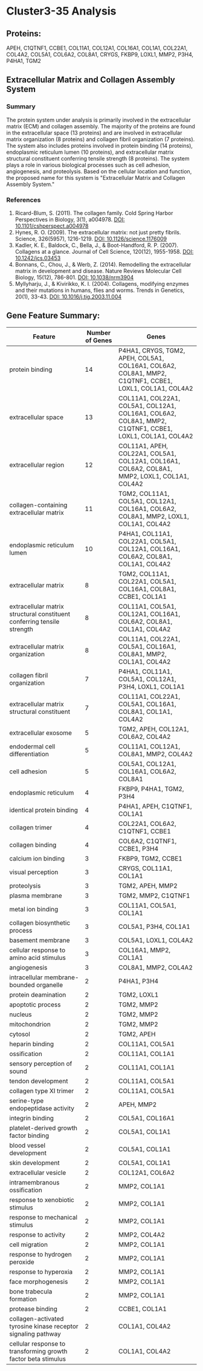 # Cluster3-35 Analysis

## Proteins: 

APEH, C1QTNF1, CCBE1, COL11A1, COL12A1, COL16A1, COL1A1, COL22A1, COL4A2, COL5A1, COL6A2, COL8A1, CRYGS, FKBP9, LOXL1, MMP2, P3H4, P4HA1, TGM2

## Extracellular Matrix and Collagen Assembly System

### Summary

The protein system under analysis is primarily involved in the extracellular matrix (ECM) and collagen assembly. The majority of the proteins are found in the extracellular space (13 proteins) and are involved in extracellular matrix organization (8 proteins) and collagen fibril organization (7 proteins). The system also includes proteins involved in protein binding (14 proteins), endoplasmic reticulum lumen (10 proteins), and extracellular matrix structural constituent conferring tensile strength (8 proteins). The system plays a role in various biological processes such as cell adhesion, angiogenesis, and proteolysis. Based on the cellular location and function, the proposed name for this system is "Extracellular Matrix and Collagen Assembly System."

### References

1. Ricard-Blum, S. (2011). The collagen family. Cold Spring Harbor Perspectives in Biology, 3(1), a004978. [DOI: 10.1101/cshperspect.a004978](https://doi.org/10.1101/cshperspect.a004978)
2. Hynes, R. O. (2009). The extracellular matrix: not just pretty fibrils. Science, 326(5957), 1216-1219. [DOI: 10.1126/science.1176009](https://doi.org/10.1126/science.1176009)
3. Kadler, K. E., Baldock, C., Bella, J., & Boot-Handford, R. P. (2007). Collagens at a glance. Journal of Cell Science, 120(12), 1955-1958. [DOI: 10.1242/jcs.03453](https://doi.org/10.1242/jcs.03453)
4. Bonnans, C., Chou, J., & Werb, Z. (2014). Remodelling the extracellular matrix in development and disease. Nature Reviews Molecular Cell Biology, 15(12), 786-801. [DOI: 10.1038/nrm3904](https://doi.org/10.1038/nrm3904)
5. Myllyharju, J., & Kivirikko, K. I. (2004). Collagens, modifying enzymes and their mutations in humans, flies and worms. Trends in Genetics, 20(1), 33-43. [DOI: 10.1016/j.tig.2003.11.004](https://doi.org/10.1016/j.tig.2003.11.004)

## Gene Feature Summary: 

| Feature | Number of Genes | Genes |
| --- | --- | --- |
| protein binding | 14 | P4HA1, CRYGS, TGM2, APEH, COL5A1, COL16A1, COL6A2, COL8A1, MMP2, C1QTNF1, CCBE1, LOXL1, COL1A1, COL4A2 |
| extracellular space | 13 | COL11A1, COL22A1, COL5A1, COL12A1, COL16A1, COL6A2, COL8A1, MMP2, C1QTNF1, CCBE1, LOXL1, COL1A1, COL4A2 |
| extracellular region | 12 | COL11A1, APEH, COL22A1, COL5A1, COL12A1, COL16A1, COL6A2, COL8A1, MMP2, LOXL1, COL1A1, COL4A2 |
| collagen-containing extracellular matrix | 11 | TGM2, COL11A1, COL5A1, COL12A1, COL16A1, COL6A2, COL8A1, MMP2, LOXL1, COL1A1, COL4A2 |
| endoplasmic reticulum lumen | 10 | P4HA1, COL11A1, COL22A1, COL5A1, COL12A1, COL16A1, COL6A2, COL8A1, COL1A1, COL4A2 |
| extracellular matrix | 8 | TGM2, COL11A1, COL22A1, COL5A1, COL16A1, COL8A1, CCBE1, COL1A1 |
| extracellular matrix structural constituent conferring tensile strength | 8 | COL11A1, COL5A1, COL12A1, COL16A1, COL6A2, COL8A1, COL1A1, COL4A2 |
| extracellular matrix organization | 8 | COL11A1, COL22A1, COL5A1, COL16A1, COL8A1, MMP2, COL1A1, COL4A2 |
| collagen fibril organization | 7 | P4HA1, COL11A1, COL5A1, COL12A1, P3H4, LOXL1, COL1A1 |
| extracellular matrix structural constituent | 7 | COL11A1, COL22A1, COL5A1, COL16A1, COL8A1, COL1A1, COL4A2 |
| extracellular exosome | 5 | TGM2, APEH, COL12A1, COL6A2, COL4A2 |
| endodermal cell differentiation | 5 | COL11A1, COL12A1, COL8A1, MMP2, COL4A2 |
| cell adhesion | 5 | COL5A1, COL12A1, COL16A1, COL6A2, COL8A1 |
| endoplasmic reticulum | 4 | FKBP9, P4HA1, TGM2, P3H4 |
| identical protein binding | 4 | P4HA1, APEH, C1QTNF1, COL1A1 |
| collagen trimer | 4 | COL22A1, COL6A2, C1QTNF1, CCBE1 |
| collagen binding | 4 | COL6A2, C1QTNF1, CCBE1, P3H4 |
| calcium ion binding | 3 | FKBP9, TGM2, CCBE1 |
| visual perception | 3 | CRYGS, COL11A1, COL1A1 |
| proteolysis | 3 | TGM2, APEH, MMP2 |
| plasma membrane | 3 | TGM2, MMP2, C1QTNF1 |
| metal ion binding | 3 | COL11A1, COL5A1, COL1A1 |
| collagen biosynthetic process | 3 | COL5A1, P3H4, COL1A1 |
| basement membrane | 3 | COL5A1, LOXL1, COL4A2 |
| cellular response to amino acid stimulus | 3 | COL16A1, MMP2, COL1A1 |
| angiogenesis | 3 | COL8A1, MMP2, COL4A2 |
| intracellular membrane-bounded organelle | 2 | P4HA1, P3H4 |
| protein deamination | 2 | TGM2, LOXL1 |
|  apoptotic process | 2 | TGM2, MMP2 |
| nucleus | 2 | TGM2, MMP2 |
| mitochondrion | 2 | TGM2, MMP2 |
| cytosol | 2 | TGM2, APEH |
| heparin binding | 2 | COL11A1, COL5A1 |
| ossification | 2 | COL11A1, COL1A1 |
| sensory perception of sound | 2 | COL11A1, COL1A1 |
| tendon development | 2 | COL11A1, COL5A1 |
| collagen type XI trimer | 2 | COL11A1, COL5A1 |
| serine-type endopeptidase activity | 2 | APEH, MMP2 |
| integrin binding | 2 | COL5A1, COL16A1 |
| platelet-derived growth factor binding | 2 | COL5A1, COL1A1 |
| blood vessel development | 2 | COL5A1, COL1A1 |
| skin development | 2 | COL5A1, COL1A1 |
| extracellular vesicle | 2 | COL12A1, COL6A2 |
| intramembranous ossification | 2 | MMP2, COL1A1 |
| response to xenobiotic stimulus | 2 | MMP2, COL1A1 |
| response to mechanical stimulus | 2 | MMP2, COL1A1 |
| response to activity | 2 | MMP2, COL4A2 |
|  cell migration | 2 | MMP2, COL1A1 |
| response to hydrogen peroxide | 2 | MMP2, COL1A1 |
| response to hyperoxia | 2 | MMP2, COL1A1 |
| face morphogenesis | 2 | MMP2, COL1A1 |
| bone trabecula formation | 2 | MMP2, COL1A1 |
| protease binding | 2 | CCBE1, COL1A1 |
| collagen-activated tyrosine kinase receptor signaling pathway | 2 | COL1A1, COL4A2 |
| cellular response to transforming growth factor beta stimulus | 2 | COL1A1, COL4A2 |

